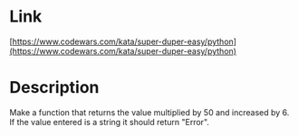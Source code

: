 Link
=========================
[https://www.codewars.com/kata/super-duper-easy/python](https://www.codewars.com/kata/super-duper-easy/python)

Description
=========================
Make a function that returns the value multiplied by 50 and increased by 6. If the value entered is a string it should return "Error".
